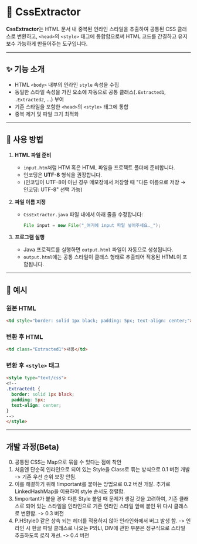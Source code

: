 # 🧹 CssExtractor

**CssExtractor**는 HTML 문서 내 중복된 인라인 스타일을 추출하여 공통된 CSS 클래스로 변환하고, `<head>`의 `<style>` 태그에 통합함으로써 HTML 코드를 간결하고 유지보수 가능하게 만들어주는 도구입니다.

---

## ✨ 기능 소개

- HTML `<body>` 내부의 인라인 `style` 속성을 수집
- 동일한 스타일 속성을 가진 요소에 자동으로 공통 클래스(`.Extracted1`, `.Extracted2`, ...) 부여
- 기존 스타일을 포함한 `<head>`의 `<style>` 태그에 통합
- 중복 제거 및 파일 크기 최적화

---

## 📂 사용 방법

1. **HTML 파일 준비**
    - `input.htm`처럼 HTM 혹은 HTML 파일을 프로젝트 폴더에 준비합니다.
    - 인코딩은 **UTF-8** 형식을 권장합니다.
    - (인코딩이 UTF-8이 아닌 경우 메모장에서 저장할 때 "다른 이름으로 저장 → 인코딩: UTF-8" 선택 가능)

2. **파일 이름 지정**
    - `CssExtractor.java` 파일 내에서 아래 줄을 수정합니다:
      ```java
      File input = new File("_여기에 input 파일 넣어주세요._");
      ```

3. **프로그램 실행**
    - Java 프로젝트를 실행하면 `output.html` 파일이 자동으로 생성됩니다.
    - `output.html`에는 공통 스타일이 클래스 형태로 추출되어 적용된 HTML이 포함됩니다.

---

## 📄 예시

### 원본 HTML

```html
<td style="border: solid 1px black; padding: 5px; text-align: center;">내용</td>
```

### 변환 후 HTML
```html
<td class="Extracted1">내용</td>
```

### 변환 후 `<style>` 태그
```html
<style type="text/css">
<!--
.Extracted1 {
  border: solid 1px black;
  padding: 5px;
  text-align: center;
}
-->
</style>
```

---

## 개발 과정(Beta)
0. 공통된 CSS는 Map으로 묶을 수 있다는 점에 착안
1. 처음엔 단순히 인라인으로 되어 있는 Style을 Class로 묶는 방식으로 0.1 버전 개발 -> 기존 우선 순위 보장 안됨.
2. 이를 해결하기 위해 !important를 붙이는 방법으로 0.2 버전 개발. 추가로 LinkedHashMap을 이용하여 style 순서도 정렬함.
3. !important가 붙을 경우 다른 Style 붙일 때 문제가 생길 것을 고려하여, 기존 클래스로 되어 있는 스타일을 인라인으로 기존 인라인 스타일 앞에 붙인 뒤 다시 클래스로 변환함. -> 0.3 버전
4. P.HStyle0 같은 상속 되는 헤더를 적용하지 않아 인라인화에서 버그 발생 함. -> 인라인 시 한글 파일 클래스로 나오는 P와LI, DIV에 관한 부분은 정규식으로 스타일 추출하도록 로직 개선. -> 0.4 버전
